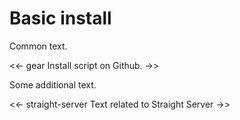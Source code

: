 # Basic install 

Common text.

<<- gear
Install script on Github.
->>

Some additional text.

<<- straight-server
Text related to Straight Server
->>

